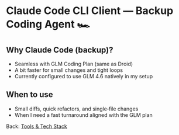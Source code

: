 # Claude Code CLI Client — Backup Coding Agent 🏎️

## Why Claude Code (backup)?
- Seamless with GLM Coding Plan (same as Droid)
- A bit faster for small changes and tight loops
- Currently configured to use GLM 4.6 natively in my setup

## When to use
- Small diffs, quick refactors, and single‑file changes
- When I need a fast turnaround aligned with the GLM plan

Back: [Tools & Tech Stack](./README.md)
